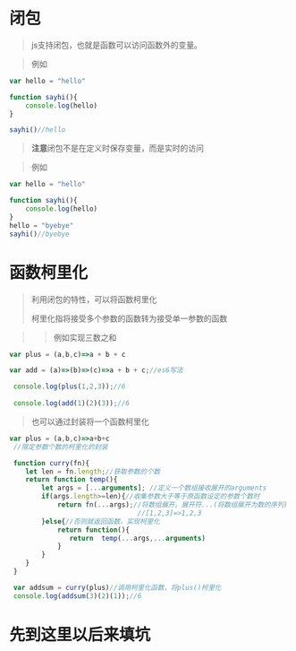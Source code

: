 # 闭包

> js支持闭包，也就是函数可以访问函数外的变量。

> 例如

```javascript
var hello = "hello"

function sayhi(){
    console.log(hello)
}

sayhi()//hello
```

> **注意**闭包不是在定义时保存变量，而是实时的访问

>例如

```javascript
var hello = "hello"

function sayhi(){
    console.log(hello)
}
hello = "byebye"
sayhi()//byebye
```

# 函数柯里化

> 利用闭包的特性，可以将函数柯里化
>
> 柯里化指将接受多个参数的函数转为接受单一参数的函数

> >例如实现三数之和

```javascript
var plus = (a,b,c)=>a + b + c

var add = (a)=>(b)=>(c)=>a + b + c;//es6写法

 console.log(plus(1,2,3));//6
 
 console.log(add(1)(2)(3));//6
```

> 也可以通过封装将一个函数柯里化

```javascript
var plus = (a,b,c)=>a+b+c
 //限定参数个数的柯里化的封装

 function curry(fn){
    let len = fn.length;//获取参数的个数
    return function temp(){
        let args = [...arguments]; //定义一个数组接收展开的arguments      
        if(args.length>=len){//收集参数大于等于原函数设定的参数个数时
            return fn(...args);//将数组展开。展开符...(将数组展开为数的序列)
             					//[1,2,3]=>1,2,3
        }else{//否则就返回函数，实现柯里化
            return function(){
               return  temp(...args,...arguments)
            }
        }
    }
 }

 var addsum = curry(plus)//调用柯里化函数，将plus()柯里化
 console.log(addsum(3)(2)(1));//6
```

# 先到这里以后来填坑















